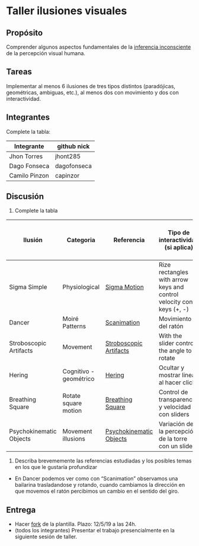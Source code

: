 # Taller ilusiones visuales

## Propósito

Comprender algunos aspectos fundamentales de la [inferencia inconsciente](https://github.com/VisualComputing/Cognitive) de la percepción visual humana.

## Tareas

Implementar al menos 6 ilusiones de tres tipos distintos (paradójicas, geométricas, ambiguas, etc.), al menos dos con movimiento y dos con interactividad.

## Integrantes

Complete la tabla:

| Integrante | github nick |
|------------|-------------|
| Jhon Torres | jhont285 |
| Dago Fonseca | dagofonseca |
| Camilo Pinzon | capinzor |
## Discusión

1. Complete la tabla

| Ilusión | Categoria | Referencia | Tipo de interactividad (si aplica) | URL código base (si aplica) |
|---------|-----------|------------|------------------------------------|-----------------------------|
| Sigma Simple | Physiological | [Sigma Motion](https://michaelbach.de/ot/mot-sigma/index.html)  | Rize rectangles with arrow keys and control velocity con keys (+, -) ||
| Dancer | Moiré Patterns | [Scanimation](https://michaelbach.de/ot/mot-scanimation/)| Movimiento del ratón |                             |
| Stroboscopic Artifacts | Movement | [Stroboscopic Artifacts](https://michaelbach.de/ot/mot-strob/index.html) | With the slider control the angle to rotate ||
| Hering  | Cognitivo -  geométrico  |  [Hering](https://michaelbach.de/ot/ang-hering/index.html)          |           Ocultar y mostrar lineas al hacer click                         |                             |
|    Breathing Square     |  Rotate square motion         |  [Breathing Square](https://michaelbach.de/ot/mot-breathingSquare/index.html)          |    Control de transparencia y velocidad con sliders    |                             |
|     Psychokinematic Objects    |  Movement illusions |         [Psychokinematic Objects](https://michaelbach.de/ot/mot-psychokin/index.html)   |     Variación de la percepción de la torre con un slider       |                             |

1. Describa brevememente las referencias estudiadas y los posibles temas en los que le gustaría profundizar
 * En Dancer podemos ver como con “Scanimation” observamos una bailarina trasladandose y rotando, cuando cambiamos la dirección en que movemos el ratón percibimos un cambio en el sentido del giro.


## Entrega

* Hacer [fork](https://help.github.com/articles/fork-a-repo/) de la plantilla. Plazo: 12/5/19 a las 24h.
* (todos los integrantes) Presentar el trabajo presencialmente en la siguiente sesión de taller.

